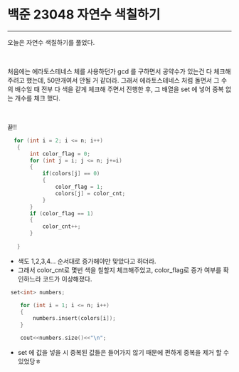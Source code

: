 # 백준 23048 자연수 색칠하기


---


오늘은 자연수 색칠하기를 풀었다.

<br>

 처음에는 에라토스테네스 체를 사용하던가 gcd 를 구하면서 공약수가 있는건 다 체크해주려고 했는데, 50만개여서 안될 거 같더라. 그래서 에라토스테네스 처럼 돌면서 그 수의 배수일 때 전부 다 색을 같게 체크해 주면서 진행한 후, 그 배열을 set 에 넣어 중복 없는 개수를 체크 했다.

 <br>

 끝!!

 ```c++
   for (int i = 2; i <= n; i++)
    {
        int color_flag = 0;
        for (int j = i; j <= n; j+=i)
        {
            if(colors[j] == 0)
            {
                color_flag = 1;
                colors[j] = color_cnt;
            }
        }
        if (color_flag == 1)
        {
            color_cnt++;
        }
        
    }
 ```

 - 색도 1,2,3,4... 순서대로 증가해야만 맞았다고 하더라. 
 - 그래서 color_cnt로 몇번 색을 칠할지 체크해주었고, color_flag로 증가 여부를 확인하느라 코드가 이상해졌다.

```c++
 set<int> numbers;

    for (int i = 1; i <= n; i++)
    {
        numbers.insert(colors[i]);
    }

    cout<<numbers.size()<<"\n";
```

- set 에 값을 넣을 시 중복된 값들은 들어가지 않기 때문에 편하게 중복을 제거 할 수 있었당ㅎ
  